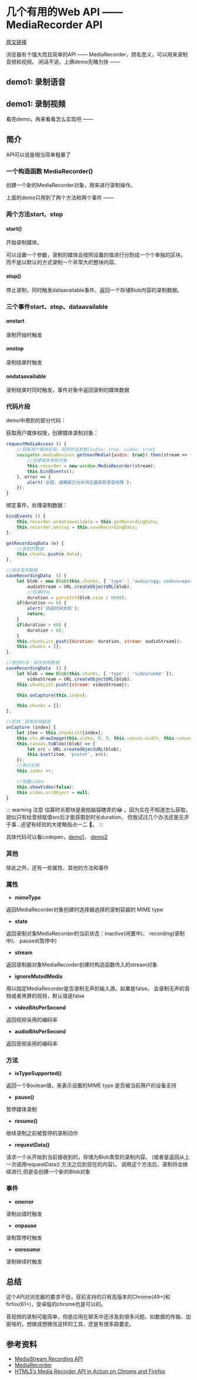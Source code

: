 # 几个有用的Web API —— MediaRecorder API

[原文链接](https://denzel.netlify.com/js/useful_webapis_mediarecorder.html?_=4535626519096512)

浏览器有个强大而且简单的API —— MediaRecorder，顾名思义，可以用来录制音频和视频。
闲话不说，上俩demo先睹为快 ——

## demo1: 录制语音

<Recorder-Demo1/>

<show-in-codepen href="https://codepen.io/_tianxia/pen/JayxoG"></show-in-codepen>

## demo1: 录制视频

<Recorder-Demo2/>

<show-in-codepen href="https://codepen.io/_tianxia/pen/gdxqao"></show-in-codepen>

看完demo，再来看看怎么实现吧 ——

## 简介
API可以说是相当简单粗暴了

### 一个构造函数 MediaRecorder()
创建一个新的MediaRecorder对象，用来进行录制操作。


上面的demo只用到了两个方法和两个事件 ——

### 两个方法start、stop

#### start()

开始录制媒体。

可以设置一个参数，录制的媒体会按照设置的值进行分割成一个个单独的区块， 而不是以默认的方式录制一个非常大的整块内容。
#### stop()

停止录制，同时触发dataavailable事件，返回一个存储Blob内容的录制数据。

### 三个事件start、stop、dataavailable

#### onstart

录制开始时触发

#### onstop

录制结束时触发

#### ondataavailable

录制结束时同时触发，事件对象中返回录制的媒体数据

### 代码片段

demo中用到的部分代码：

获取用户媒体权限，创建媒体录制对象：
```js
requestMediaAccess () {
	//获取用户媒体权限，视频的话参数{audio: true, video: true}
    navigator.mediaDevices.getUserMedia({audio: true}).then(stream => {
    	//创建媒体录制对象
        this.recorder = new window.MediaRecorder(stream);
        this.bindEvents();
    }, error => {
        alert('出错，请确保已允许浏览器获取录音权限');
    });
}
```

绑定事件，处理录制数据：
```js
bindEvents () {
    this.recorder.ondataavailable = this.getRecordingData;
    this.recorder.onstop = this.saveRecordingData;
},

getRecordingData (e) {
	//录制的数据
    this.chunks.push(e.data);
},

//保存音频数据
saveRecordingData  () {
    let blob = new Blob(this.chunks, { 'type' : 'audio/ogg; codecs=opus' }),
        audioStream = URL.createObjectURL(blob),
        //估算时长
        duration = parseInt(blob.size / 6600);
    if(duration <= 0) {
        alert('说话时间太短');
        return;
    }
    if(duration > 60) {
        duration = 60;
    }
    this.chunkList.push({duration: duration, stream: audioStream});
    this.chunks = [];
},

//视频的话：保存视频数据
saveRecordingData  () {
    let blob = new Blob(this.chunks, { 'type' : 'video/webm' }),
        videoStream = URL.createObjectURL(blob);
    this.chunkList.push({stream: videoStream});

    this.onCapture(this.index);        

    this.chunks = [];
},

//视频：获取视频截图
onCapture (index) {
    let item = this.chunkList[index];
    this.ctx.drawImage(this.video, 0, 0, this.canvas.width, this.canvas.height);
    this.canvas.toBlob((blob) => {
        let src = URL.createObjectURL(blob);
        this.$set(item, 'poster', src);
    });
    //索引后移
    this.index ++;

    //隐藏video
    this.showVideo(false);
    this.video.srcObject = null;
}
```

::: warning 注意
估算时长那块是我拍脑袋瞎弄的😂 。因为实在不知道怎么获取，貌似只有给音频赋值src后才能获取到时长duration，
但我试过几个办法还是无济于事...还望有经验的大佬略指点一二 🙏。
:::

具体代码可以看codepen，[demo1](https://codepen.io/_tianxia/pen/JayxoG)、 [demo2](https://codepen.io/_tianxia/pen/gdxqao)

### 其他
除此之外，还有一些属性、其他的方法和事件

### 属性
- **mimeType**

返回MediaRecorder对象创建时选择器选择的录制容器的 MIME type 

- **state**

返回录制对象MediaRecorder的当前状态：inactive(闲置中)、 recording(录制中)、 paused(暂停中)

- **stream**

返回录制器对象MediaRecorder创建时构造函数传入的stream对象

- **ignoreMutedMedia**

用以指定MediaRecorder是否录制无声的输入源。如果是false， 会录制无声的音频或者黑屏的视频，默认值是false

- **videoBitsPerSecond**

返回视频采用的编码率

- **audioBitsPerSecond**

返回音频采用的编码率

### 方法
- **isTypeSupported()**

返回一个Boolean值，来表示设置的MIME type 是否被当前用户的设备支持

- **pause()**

暂停媒体录制

- **resume()**

继续录制之前被暂停的录制动作

- **requestData()**

请求一个从开始到当前接收到的，存储为Blob类型的录制内容。
(或者是返回从上一次调用requestData() 方法之后到现在的内容)。
调用这个方法后，录制将会继续进行,但是会创建一个新的Blob对象


### 事件
- **onerror**

录制出错时触发

- **onpause**

录制暂停时触发

- **onresume**

录制继续时触发


## 总结

这个API对浏览器的要求不低，目前支持的只有高版本的Chrome(49+)和firfox(61+)，安卓版的chrome也是可以的。

音视频的录制可能简单，但是应用在聊天中还涉及到很多问题，如数据的传输、加密啥的，想做成想微信这样的工具，还是有很多路要走。





## 参考资料
- [MediaStream Recording API](https://developer.mozilla.org/en-US/docs/Web/API/MediaStream_Recording_API)
- [MediaRecorder](https://developer.mozilla.org/en-US/docs/Web/API/MediaRecorder)
- [HTML5’s Media Recorder API in Action on Chrome and Firefox](https://addpipe.com/blog/mediarecorder-api/)
